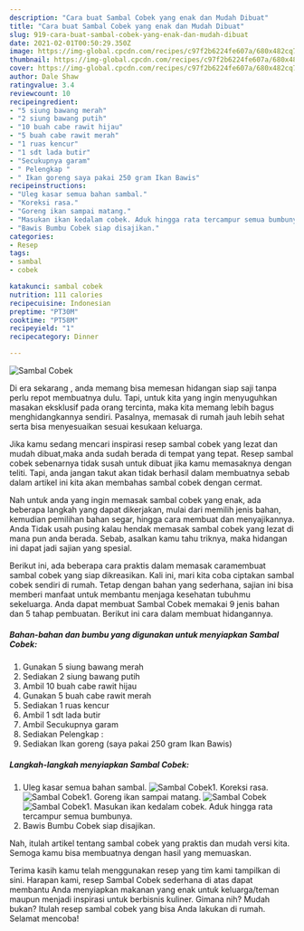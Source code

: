 ```yaml
---
description: "Cara buat Sambal Cobek yang enak dan Mudah Dibuat"
title: "Cara buat Sambal Cobek yang enak dan Mudah Dibuat"
slug: 919-cara-buat-sambal-cobek-yang-enak-dan-mudah-dibuat
date: 2021-02-01T00:50:29.350Z
image: https://img-global.cpcdn.com/recipes/c97f2b6224fe607a/680x482cq70/sambal-cobek-foto-resep-utama.jpg
thumbnail: https://img-global.cpcdn.com/recipes/c97f2b6224fe607a/680x482cq70/sambal-cobek-foto-resep-utama.jpg
cover: https://img-global.cpcdn.com/recipes/c97f2b6224fe607a/680x482cq70/sambal-cobek-foto-resep-utama.jpg
author: Dale Shaw
ratingvalue: 3.4
reviewcount: 10
recipeingredient:
- "5 siung bawang merah"
- "2 siung bawang putih"
- "10 buah cabe rawit hijau"
- "5 buah cabe rawit merah"
- "1 ruas kencur"
- "1 sdt lada butir"
- "Secukupnya garam"
- " Pelengkap "
- " Ikan goreng saya pakai 250 gram Ikan Bawis"
recipeinstructions:
- "Uleg kasar semua bahan sambal."
- "Koreksi rasa."
- "Goreng ikan sampai matang."
- "Masukan ikan kedalam cobek. Aduk hingga rata tercampur semua bumbunya."
- "Bawis Bumbu Cobek siap disajikan."
categories:
- Resep
tags:
- sambal
- cobek

katakunci: sambal cobek 
nutrition: 111 calories
recipecuisine: Indonesian
preptime: "PT30M"
cooktime: "PT58M"
recipeyield: "1"
recipecategory: Dinner

---
```



![Sambal Cobek](https://img-global.cpcdn.com/recipes/c97f2b6224fe607a/680x482cq70/sambal-cobek-foto-resep-utama.jpg)

Di era  sekarang , anda memang bisa memesan hidangan siap saji tanpa perlu repot membuatnya dulu. Tapi, untuk kita yang ingin menyuguhkan masakan eksklusif pada orang tercinta, maka kita memang lebih bagus menghidangkannya sendiri. Pasalnya, memasak di rumah jauh lebih sehat serta bisa menyesuaikan sesuai kesukaan keluarga.

Jika kamu sedang mencari inspirasi resep sambal cobek yang lezat dan mudah dibuat,maka anda sudah berada di tempat yang tepat. Resep sambal cobek  sebenarnya tidak susah untuk dibuat jika kamu memasaknya dengan teliti. Tapi, anda jangan takut akan tidak berhasil dalam membuatnya 
sebab dalam artikel ini kita akan membahas sambal cobek dengan cermat.  



Nah untuk anda yang ingin memasak sambal cobek yang enak, ada beberapa langkah yang dapat dikerjakan, mulai dari memilih jenis bahan, kemudian pemilihan bahan segar, hingga cara membuat dan menyajikannya. Anda Tidak usah pusing kalau hendak memasak sambal cobek yang lezat di mana pun anda berada. Sebab, asalkan kamu  tahu triknya, maka hidangan ini dapat jadi sajian yang spesial.

Berikut ini, ada beberapa cara praktis  dalam memasak caramembuat sambal cobek yang siap dikreasikan. Kali ini, mari kita coba ciptakan sambal cobek sendiri di rumah. Tetap dengan bahan yang sederhana, sajian ini bisa memberi manfaat untuk membantu menjaga kesehatan tubuhmu sekeluarga. Anda dapat membuat Sambal Cobek memakai 9 jenis bahan dan 5 tahap pembuatan. Berikut ini cara dalam membuat hidangannya.

<!--inarticleads1-->

##### Bahan-bahan dan bumbu yang digunakan untuk menyiapkan Sambal Cobek:

1. Gunakan 5 siung bawang merah
1. Sediakan 2 siung bawang putih
1. Ambil 10 buah cabe rawit hijau
1. Gunakan 5 buah cabe rawit merah
1. Sediakan 1 ruas kencur
1. Ambil 1 sdt lada butir
1. Ambil Secukupnya garam
1. Sediakan  Pelengkap :
1. Sediakan  Ikan goreng (saya pakai 250 gram Ikan Bawis)




<!--inarticleads2-->

##### Langkah-langkah menyiapkan Sambal Cobek:

1. Uleg kasar semua bahan sambal.
<img src="https://img-global.cpcdn.com/steps/f22d5061379e34c0/160x128cq70/sambal-cobek-langkah-memasak-1-foto.jpg" alt="Sambal Cobek">1. Koreksi rasa.
<img src="https://img-global.cpcdn.com/steps/bdd6a281b2d9a988/160x128cq70/sambal-cobek-langkah-memasak-2-foto.jpg" alt="Sambal Cobek">1. Goreng ikan sampai matang.
<img src="https://img-global.cpcdn.com/steps/197fadac740efaf8/160x128cq70/sambal-cobek-langkah-memasak-3-foto.jpg" alt="Sambal Cobek"><img src="https://img-global.cpcdn.com/steps/16beb738a14b788b/160x128cq70/sambal-cobek-langkah-memasak-3-foto.jpg" alt="Sambal Cobek">1. Masukan ikan kedalam cobek. Aduk hingga rata tercampur semua bumbunya.
1. Bawis Bumbu Cobek siap disajikan.




Nah, itulah artikel tentang  sambal cobek  yang praktis dan mudah versi kita. Semoga kamu bisa membuatnya dengan hasil yang memuaskan. 

Terima kasih kamu telah menggunakan resep yang tim kami tampilkan di sini. Harapan kami, resep  Sambal Cobek sederhana di atas dapat membantu Anda menyiapkan makanan yang enak untuk keluarga/teman maupun menjadi inspirasi untuk berbisnis kuliner. Gimana nih? Mudah bukan? Itulah resep sambal cobek yang bisa Anda lakukan di rumah. Selamat mencoba!

